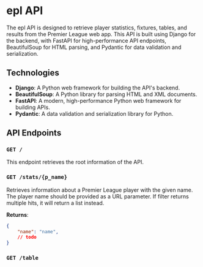 # epl API

The epl API is designed to retrieve player statistics, fixtures, tables, and results from the Premier League web app. This API is built using Django for the backend, with FastAPI for high-performance API endpoints, BeautifulSoup for HTML parsing, and Pydantic for data validation and serialization.

## Technologies

- **Django**: A Python web framework for building the API's backend.
- **BeautifulSoup**: A Python library for parsing HTML and XML documents.
- **FastAPI**: A modern, high-performance Python web framework for building APIs.
- **Pydantic**: A data validation and serialization library for Python.

## API Endpoints

### `GET /`

This endpoint retrieves the root information of the API.

### `GET /stats/{p_name}`

Retrieves information about a Premier League player with the given name. The player name should be provided as a URL parameter. If filter returns multiple hits, it will return a list instead.

**Returns**:

```json
{
    "name": "name", 
    // todo
}
```

### `GET /table`

